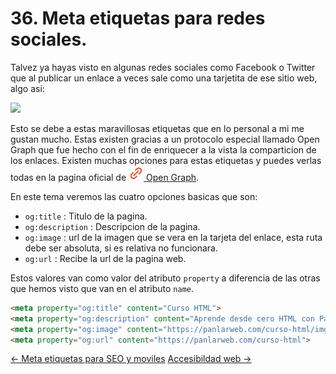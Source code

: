 # 36. Meta etiquetas para redes sociales.

Talvez ya hayas visto en algunas redes sociales como Facebook o Twitter que al publicar un enlace a veces sale como una tarjetita de ese sitio web, algo asi:

<img src="https://i.postimg.cc/DfbQKJc3/social-card.png" loading="lazy">

Esto se debe a estas maravillosas etiquetas que en lo personal a mi me gustan mucho. Estas existen gracias a un protocolo especial llamado Open Graph que fue hecho con el fin de enriquecer a la vista la comparticion de los enlaces. Existen muchas opciones para estas etiquetas y puedes verlas todas en la pagina oficial de <a href="https://ogp.me" target="_blank" rel="noreferrer nofollow"><img src="img/link.svg"> Open Graph</a>.

En este tema veremos las cuatro opciones basicas que son:
 - <code>og:title</code> : Titulo de la pagina.
 - <code>og:description</code> : Descripcion de la pagina.
 - <code>og:image</code> : url de la imagen que se vera en la tarjeta del enlace, esta ruta debe ser absoluta, si es relativa no funcionara.
 - <code>og:url</code> : Recibe la url de la pagina web.

Estos valores van como valor del atributo <code>property</code> a diferencia de las otras que hemos visto que van en el atributo <code>name</code>.

```html
<meta property="og:title" content="Curso HTML">
<meta property="og:description" content="Aprende desde cero HTML con PanLar">
<meta property="og:image" content="https://panlarweb.com/curso-html/img/poster.jpg">
<meta property="og:url" content="https://panlarweb.com/curso-html">
```

<div class="pagination">
  <a href="#/meta-etiquetas-para-seo-y-moviles" class="pagination-button">← Meta etiquetas para SEO y moviles</a>
  <a href="#/accesibilidad-web" class="pagination-button"> Accesibildad web →</a>
</div>